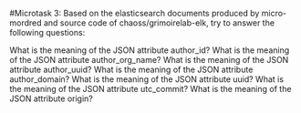 #Microtask 3:
Based on the elasticsearch documents produced by micro-mordred and source code of chaoss/grimoirelab-elk, try to answer the following questions:


What is the meaning of the JSON attribute author_id?
What is the meaning of the JSON attribute author_org_name?
What is the meaning of the JSON attribute author_uuid?
What is the meaning of the JSON attribute author_domain?
What is the meaning of the JSON attribute uuid?
What is the meaning of the JSON attribute utc_commit?
What is the meaning of the JSON attribute origin?
